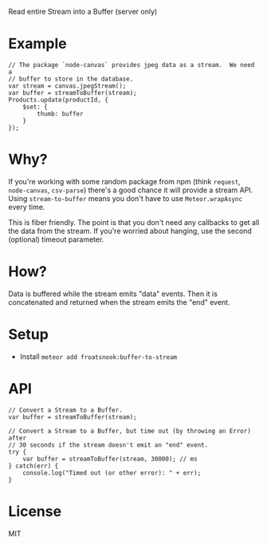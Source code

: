 Read entire Stream into a Buffer (server only)

Example
=======
    // The package `node-canvas` provides jpeg data as a stream.  We need a
    // buffer to store in the database.
    var stream = canvas.jpegStream();
    var buffer = streamToBuffer(stream);
    Products.update(productId, {
        $set: {
            thumb: buffer
        }
    });

Why?
====
If you're working with some random package from npm (think `request`,
`node-canvas`, `csv-parse`) there's a good chance it will provide a stream
API.  Using `stream-to-buffer` means you don't have to use `Meteor.wrapAsync`
every time.

This is fiber friendly.  The point is that you don't need any callbacks to get
all the data from the stream.  If you're worried about hanging, use the second
(optional) timeout parameter.

How?
====
Data is buffered while the stream emits "data" events.  Then it is
concatenated and returned when the stream emits the "end" event.

Setup
=====
* Install `meteor add froatsnook:buffer-to-stream`

API
===
    // Convert a Stream to a Buffer.
    var buffer = streamToBuffer(stream);

    // Convert a Stream to a Buffer, but time out (by throwing an Error) after
    // 30 seconds if the stream doesn't emit an "end" event.
    try {
        var buffer = streamToBuffer(stream, 30000); // ms
    } catch(err) {
        console.log("Timed out (or other error): " + err);
    }

License
=======
MIT

